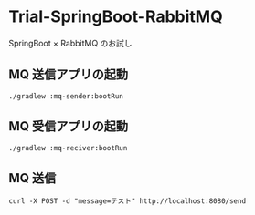 # Trial-SpringBoot-RabbitMQ

SpringBoot × RabbitMQ のお試し

## MQ 送信アプリの起動

```
./gradlew :mq-sender:bootRun
```

## MQ 受信アプリの起動

```
./gradlew :mq-reciver:bootRun
```

## MQ 送信

```
curl -X POST -d "message=テスト" http://localhost:8080/send
```
